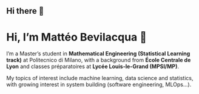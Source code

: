 ## Hi there 👋

# Hi, I’m Mattéo Bevilacqua 👋  

I’m a Master’s student in **Mathematical Engineering (Statistical Learning track)** at Politecnico di Milano, with a background from **École Centrale de Lyon** and classes préparatoires at **Lycée Louis-le-Grand (MPSI/MP)**.  

My topics of interest include machine learning, data science and statistics, with growing interest in system building (software engineering, MLOps...).

